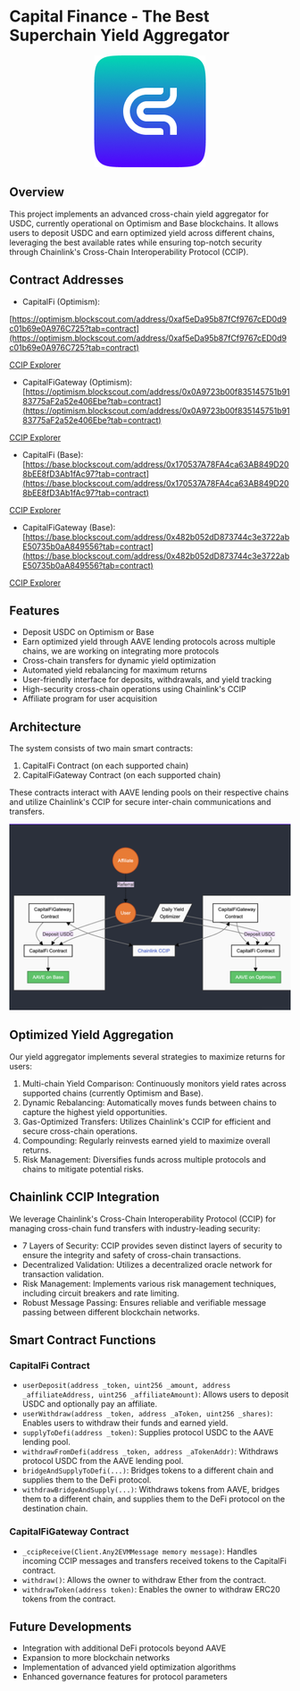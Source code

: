 # Capital Finance - The Best Superchain Yield Aggregator

<p align="center">
  <img src="Frontend/public/capital.png" alt="Capital Finance Logo" width="200" />
</p>

## Overview

This project implements an advanced cross-chain yield aggregator for USDC, currently operational on Optimism and Base blockchains. It allows users to deposit USDC and earn optimized yield across different chains, leveraging the best available rates while ensuring top-notch security through Chainlink's Cross-Chain Interoperability Protocol (CCIP).

## Contract Addresses

- CapitalFi (Optimism):

[https://optimism.blockscout.com/address/0xaf5eDa95b87fCf9767cED0d9c01b69e0A976C725?tab=contract](https://optimism.blockscout.com/address/0xaf5eDa95b87fCf9767cED0d9c01b69e0A976C725?tab=contract)

[CCIP Explorer](https://ccip.chain.link/address/0xaf5eDa95b87fCf9767cED0d9c01b69e0A976C725)

- CapitalFiGateway (Optimism): [https://optimism.blockscout.com/address/0x0A9723b00f835145751b9183775aF2a52e406Ebe?tab=contract](https://optimism.blockscout.com/address/0x0A9723b00f835145751b9183775aF2a52e406Ebe?tab=contract)

[CCIP Explorer](https://ccip.chain.link/address/0x0A9723b00f835145751b9183775aF2a52e406Ebe)

- CapitalFi (Base): [https://base.blockscout.com/address/0x170537A78FA4ca63AB849D208bEE8fD3Ab1fAc97?tab=contract](https://base.blockscout.com/address/0x170537A78FA4ca63AB849D208bEE8fD3Ab1fAc97?tab=contract)

[CCIP Explorer](https://ccip.chain.link/address/0x170537A78FA4ca63AB849D208bEE8fD3Ab1fAc97)

- CapitalFiGateway (Base): [https://base.blockscout.com/address/0x482b052dD873744c3e3722abE50735b0aA849556?tab=contract](https://base.blockscout.com/address/0x482b052dD873744c3e3722abE50735b0aA849556?tab=contract)

[CCIP Explorer](https://ccip.chain.link/address/0x482b052dD873744c3e3722abE50735b0aA849556)

## Features

- Deposit USDC on Optimism or Base
- Earn optimized yield through AAVE lending protocols across multiple chains, we are working on integrating more protocols
- Cross-chain transfers for dynamic yield optimization
- Automated yield rebalancing for maximum returns
- User-friendly interface for deposits, withdrawals, and yield tracking
- High-security cross-chain operations using Chainlink's CCIP
- Affiliate program for user acquisition

## Architecture

The system consists of two main smart contracts:

1. CapitalFi Contract (on each supported chain)
2. CapitalFiGateway Contract (on each supported chain)

These contracts interact with AAVE lending pools on their respective chains and utilize Chainlink's CCIP for secure inter-chain communications and transfers.

<p align="center">
  <img src="diagrams/image.png" alt="Capital Finance Architecture" width="600" />
</p>

## Optimized Yield Aggregation

Our yield aggregator implements several strategies to maximize returns for users:

1. Multi-chain Yield Comparison: Continuously monitors yield rates across supported chains (currently Optimism and Base).
2. Dynamic Rebalancing: Automatically moves funds between chains to capture the highest yield opportunities.
3. Gas-Optimized Transfers: Utilizes Chainlink's CCIP for efficient and secure cross-chain operations.
4. Compounding: Regularly reinvests earned yield to maximize overall returns.
5. Risk Management: Diversifies funds across multiple protocols and chains to mitigate potential risks.

## Chainlink CCIP Integration

We leverage Chainlink's Cross-Chain Interoperability Protocol (CCIP) for managing cross-chain fund transfers with industry-leading security:

- 7 Layers of Security: CCIP provides seven distinct layers of security to ensure the integrity and safety of cross-chain transactions.
- Decentralized Validation: Utilizes a decentralized oracle network for transaction validation.
- Risk Management: Implements various risk management techniques, including circuit breakers and rate limiting.
- Robust Message Passing: Ensures reliable and verifiable message passing between different blockchain networks.

## Smart Contract Functions

### CapitalFi Contract

- `userDeposit(address _token, uint256 _amount, address _affiliateAddress, uint256 _affiliateAmount)`: Allows users to deposit USDC and optionally pay an affiliate.
- `userWithdraw(address _token, address _aToken, uint256 _shares)`: Enables users to withdraw their funds and earned yield.
- `supplyToDefi(address _token)`: Supplies protocol USDC to the AAVE lending pool.
- `withdrawFromDefi(address _token, address _aTokenAddr)`: Withdraws protocol USDC from the AAVE lending pool.
- `bridgeAndSupplyToDefi(...)`: Bridges tokens to a different chain and supplies them to the DeFi protocol.
- `withdrawBridgeAndSupply(...)`: Withdraws tokens from AAVE, bridges them to a different chain, and supplies them to the DeFi protocol on the destination chain.

### CapitalFiGateway Contract

- `_ccipReceive(Client.Any2EVMMessage memory message)`: Handles incoming CCIP messages and transfers received tokens to the CapitalFi contract.
- `withdraw()`: Allows the owner to withdraw Ether from the contract.
- `withdrawToken(address token)`: Enables the owner to withdraw ERC20 tokens from the contract.

## Future Developments

- Integration with additional DeFi protocols beyond AAVE
- Expansion to more blockchain networks
- Implementation of advanced yield optimization algorithms
- Enhanced governance features for protocol parameters
